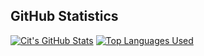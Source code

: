 ## GitHub Statistics
[![Cit's GitHub Stats](https://github-readme-stats.vercel.app/api?username=C1appy&include_all_commits=true&show_icons=true&theme=dracula)](https://github.com/anuraghazra/github-readme-stats)
[![Top Languages Used](https://github-readme-stats.vercel.app/api/top-langs/?username=C1appy&card_height=195&theme=dracula)](https://github.com/anuraghazra/github-readme-stats)
